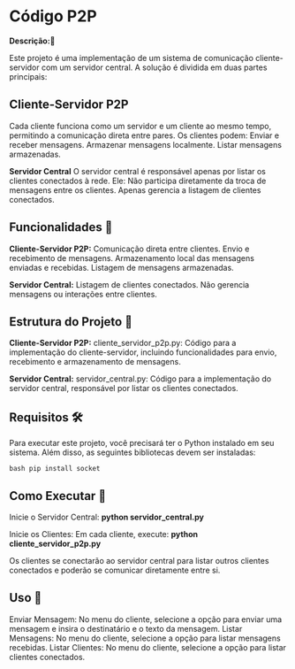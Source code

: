 # Código P2P

**Descrição:📜**

Este projeto é uma implementação de um sistema de comunicação cliente-servidor com um servidor central. A solução é dividida em duas partes principais:

## Cliente-Servidor P2P
Cada cliente funciona como um servidor e um cliente ao mesmo tempo, permitindo a comunicação direta entre pares.
Os clientes podem:
Enviar e receber mensagens.
Armazenar mensagens localmente.
Listar mensagens armazenadas.

**Servidor Central**
O servidor central é responsável apenas por listar os clientes conectados à rede. 
Ele: Não participa diretamente da troca de mensagens entre os clientes.
     Apenas gerencia a listagem de clientes conectados.
     
## Funcionalidades 🚀
**Cliente-Servidor P2P:**
Comunicação direta entre clientes.
Envio e recebimento de mensagens.
Armazenamento local das mensagens enviadas e recebidas.
Listagem de mensagens armazenadas.

**Servidor Central:**
Listagem de clientes conectados.
Não gerencia mensagens ou interações entre clientes.

## Estrutura do Projeto 📁
**Cliente-Servidor P2P:**
cliente_servidor_p2p.py: Código para a implementação do cliente-servidor, incluindo funcionalidades para envio, recebimento e armazenamento de mensagens.

**Servidor Central:**
servidor_central.py: Código para a implementação do servidor central, responsável por listar os clientes conectados.

## Requisitos 🛠️
Para executar este projeto, você precisará ter o Python instalado em seu sistema. Além disso, as seguintes bibliotecas devem ser instaladas:

   ```bash pip install socket```

## Como Executar 🔧
Inicie o Servidor Central:
**python servidor_central.py**

Inicie os Clientes:
Em cada cliente, execute:
**python cliente_servidor_p2p.py**

Os clientes se conectarão ao servidor central para listar outros clientes conectados e poderão se comunicar diretamente entre si.

## Uso 💬
Enviar Mensagem: No menu do cliente, selecione a opção para enviar uma mensagem e insira o destinatário e o texto da mensagem.
Listar Mensagens: No menu do cliente, selecione a opção para listar mensagens recebidas.
Listar Clientes: No menu do cliente, selecione a opção para listar clientes conectados.

